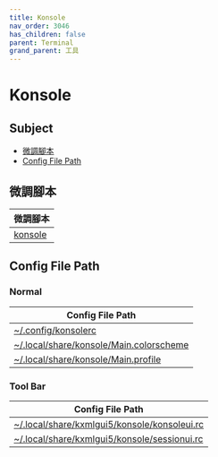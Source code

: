 ```yaml
---
title: Konsole
nav_order: 3046
has_children: false
parent: Terminal
grand_parent: 工具
---
```



# Konsole


## Subject

* [微調腳本](#微調腳本)
* [Config File Path](#config-file-path)


## 微調腳本

| 微調腳本 |
| --- |
| [konsole](https://github.com/samwhelp/note-about-kde/tree/gh-pages/_demo/prototype/tool/konsole) |


## Config File Path


### Normal

| Config File Path |
| --- |
| [~/.config/konsolerc](https://github.com/samwhelp/note-about-kde/tree/gh-pages/_demo/prototype/tool/konsole/asset/overlay/etc/skel/.config/konsolerc) |
| [~/.local/share/konsole/Main.colorscheme](https://github.com/samwhelp/note-about-kde/tree/gh-pages/_demo/prototype/tool/konsole/asset/overlay/etc/skel/.local/share/konsole/Main.colorscheme) |
| [~/.local/share/konsole/Main.profile](https://github.com/samwhelp/note-about-kde/tree/gh-pages/_demo/prototype/tool/konsole/asset/overlay/etc/skel/.local/share/konsole/Main.profile) |


### Tool Bar

| Config File Path |
| --- |
| [~/.local/share/kxmlgui5/konsole/konsoleui.rc](https://github.com/samwhelp/note-about-kde/tree/gh-pages/_demo/prototype/tool/konsole/asset/overlay/etc/skel/.local/share/kxmlgui5/konsolekonsoleui.rc) |
| [~/.local/share/kxmlgui5/konsole/sessionui.rc](https://github.com/samwhelp/note-about-kde/tree/gh-pages/_demo/prototype/tool/konsole/asset/overlay/etc/skel/.local/share/kxmlgui5/konsolesessionui.rc) |
